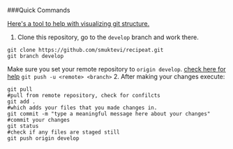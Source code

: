 ###Quick Commands

[Here's a tool to help with visualizing git structure.](https://git-school.github.io/visualizing-git/#free-remote)
1. Clone this repository, go to the `develop` branch and work there.
```
git clone https://github.com/smuktevi/recipeat.git
git branch develop
```
Make sure you set your remote repository to `origin develop`. [check here for help](https://devconnected.com/how-to-set-upstream-branch-on-git/)
`git push -u <remote> <branch>`
2. After making your changes execute:
```
git pull                                                                      #pull from remote repository, check for confilcts
git add .                                                                     #which adds your files that you made changes in.
git commit -m "type a meaningful message here about your changes"             #commit your changes
git status                                                                    #check if any files are staged still 
git push origin develop
```
